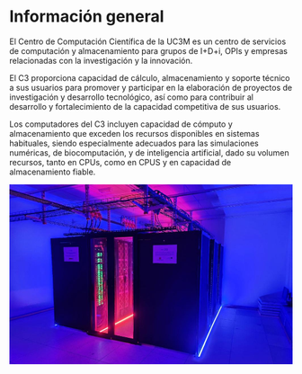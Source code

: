 # Información general

El Centro de Computación Científica de la UC3M es un centro de servicios de computación y almacenamiento para grupos de I+D+i, OPIs y empresas relacionadas con la investigación y la innovación.

El C3 proporciona capacidad de cálculo, almacenamiento y soporte técnico a sus usuarios para promover y participar en la elaboración de proyectos de investigación y desarrollo tecnológico, así como para contribuir al desarrollo y fortalecimiento de la capacidad competitiva de sus usuarios.

Los computadores del C3 incluyen capacidad de cómputo y almacenamiento que exceden los recursos disponibles en sistemas habituales, siendo especialmente adecuados para las simulaciones numéricas, de biocomputación, y de inteligencia artificial, dado su volumen recursos, tanto en CPUs, como en CPUS y en capacidad de almacenamiento fiable.

![C3 Photo](assets/images/1371435134390.jpg)

